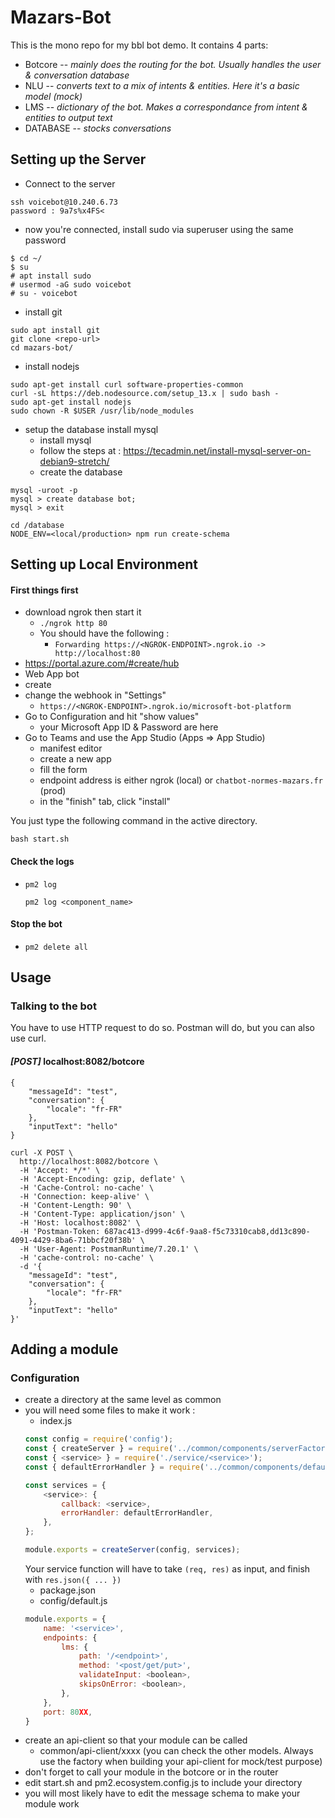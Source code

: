 # Mazars-Bot
This is the mono repo for my bbl bot demo.
It contains 4 parts:
   - Botcore -- *mainly does the routing for the bot. Usually handles the user & conversation database*
   - NLU -- *converts text to a mix of intents & entities. Here it's a basic model (mock)*
   - LMS -- *dictionary of the bot. Makes a correspondance from intent & entities to output text*
   - DATABASE -- *stocks conversations*

## Setting up the Server
* Connect to the server
```
ssh voicebot@10.240.6.73
password : 9a7s%x4FS<
```
* now you're connected, install sudo via superuser using the same password
```
$ cd ~/
$ su
# apt install sudo
# usermod -aG sudo voicebot
# su - voicebot
```
* install git
```
sudo apt install git
git clone <repo-url>
cd mazars-bot/
```
* install nodejs
```
sudo apt-get install curl software-properties-common
curl -sL https://deb.nodesource.com/setup_13.x | sudo bash -
sudo apt-get install nodejs
sudo chown -R $USER /usr/lib/node_modules
```
* setup the database
install mysql
    * install mysql
    * follow the steps at : https://tecadmin.net/install-mysql-server-on-debian9-stretch/
    * create the database
```
mysql -uroot -p
mysql > create database bot;
mysql > exit
```
```
cd /database
NODE_ENV=<local/production> npm run create-schema
```
    
## Setting up Local Environment

#### First things first

* download ngrok then start it
    * `./ngrok http 80`
    * You should have the following :
        * `Forwarding https://<NGROK-ENDPOINT>.ngrok.io -> http://localhost:80`
* https://portal.azure.com/#create/hub
* Web App bot
* create
* change the webhook in "Settings"
    * `https://<NGROK-ENDPOINT>.ngrok.io/microsoft-bot-platform`
* Go to Configuration and hit "show values"
    * your Microsoft App ID & Password are here
* Go to Teams and use the App Studio (Apps => App Studio)
    * manifest editor
    * create a new app
    * fill the form
    * endpoint address is either ngrok (local) or `chatbot-normes-mazars.fr` (prod)
    * in the "finish" tab, click "install"

You just type the following command in the active directory.
```
bash start.sh
```
#### Check the logs
*   ```
    pm2 log
    ```
    ```
    pm2 log <component_name>
    ```
#### Stop the bot
*   ```
    pm2 delete all
    ```


## Usage
### Talking to the bot
You have to use HTTP request to do so. Postman will do, but you can also use curl.

#### *[POST]* localhost:8082/botcore
```
{
	"messageId": "test",
	"conversation": {
		"locale": "fr-FR"
	},
	"inputText": "hello"
}
```
```
curl -X POST \
  http://localhost:8082/botcore \
  -H 'Accept: */*' \
  -H 'Accept-Encoding: gzip, deflate' \
  -H 'Cache-Control: no-cache' \
  -H 'Connection: keep-alive' \
  -H 'Content-Length: 90' \
  -H 'Content-Type: application/json' \
  -H 'Host: localhost:8082' \
  -H 'Postman-Token: 687ac413-d999-4c6f-9aa8-f5c73310cab8,dd13c890-4091-4429-8ba6-71bbcf20f38b' \
  -H 'User-Agent: PostmanRuntime/7.20.1' \
  -H 'cache-control: no-cache' \
  -d '{
	"messageId": "test",
	"conversation": {
		"locale": "fr-FR"
	},
	"inputText": "hello"
}'
```

## Adding a module

### Configuration

* create a directory at the same level as common
* you will need some files to make it work :
    - index.js
    ```javascript
    const config = require('config');
    const { createServer } = require('../common/components/serverFactory');
    const { <service> } = require('./service/<service>');
    const { defaultErrorHandler } = require('../common/components/defaultErrorHandler');
    
    const services = {
        <service>: {
            callback: <service>,
            errorHandler: defaultErrorHandler,
        },
    };
    
    module.exports = createServer(config, services);
    ```
    Your service function will have to take `(req, res)` as input, and finish with `res.json({ ... })`
    - package.json
    - config/default.js
    ```javascript
    module.exports = {
        name: '<service>',
        endpoints: {
            lms: {
                path: '/<endpoint>',
                method: '<post/get/put>',
                validateInput: <boolean>,
                skipsOnError: <boolean>,
            },
        },
        port: 80XX,
    }
    ```
* create an api-client so that your module can be called
    - common/api-client/xxxx (you can check the other models.
    Always use the factory when building your api-client for mock/test purpose)
* don't forget to call your module in the botcore or in the router
* edit start.sh and pm2.ecosystem.config.js to include your directory
* you will most likely have to edit the message schema to make your module work
